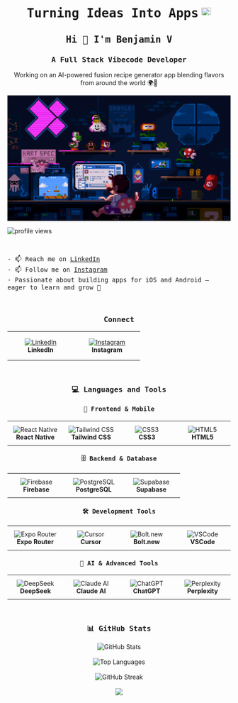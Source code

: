 <h1 align="center">
    <samp>Turning Ideas Into Apps</samp> 
    <img src="https://github.com/mupezzuol/mupezzuol/blob/master/assets/earth.gif" width="22px" height="22px"> 
</h1>

<h2 align="center">
    <samp>Hi 👋 I'm Benjamin V</samp>
</h2>

<h3 align="center">
    <samp>A Full Stack Vibecode Developer</samp> 
</h3>

<p align="center">
    Working on an AI-powered fusion recipe generator app blending flavors from around the world 🌍🍲
</p>

<img align="center" alt="Coding" width="1000" src="https://raw.githubusercontent.com/sugith10/images/main/gif/mario-working.gif">

<p align="left"> 
    <img src="https://komarev.com/ghpvc/?username=nuttyproducer&color=blue" alt="profile views" /> 
</p>

<br>

<samp>- 📫 Reach me on <a href="https://www.linkedin.com/in/benjamin-vanderzeypen-9a762b189/" target="_blank">LinkedIn</a></samp><br>
<samp>- 📫 Follow me on <a href="https://www.instagram.com/travtravizclicks/" target="_blank">Instagram</a></samp><br>
<samp>- Passionate about building apps for iOS and Android — eager to learn and grow 🚀</samp>

<br>

<h3 align="center"><samp>Connect</samp></h3>
<div align="center">
    <table>
        <tr>
            <td align="center" width="120" style="padding: 15px;">
                <a href="https://www.linkedin.com/in/benjamin-vanderzeypen-9a762b189/" target="_blank">
                    <img src="https://cdn.jsdelivr.net/gh/devicons/devicon/icons/linkedin/linkedin-original.svg" alt="LinkedIn" width="50" height="50" />
                </a>
                <br><strong>LinkedIn</strong>
            </td>
            <td align="center" width="120" style="padding: 15px;">
                <a href="https://www.instagram.com/travtravizclicks/" target="_blank">
                    <img src="https://upload.wikimedia.org/wikipedia/commons/thumb/e/e7/Instagram_logo_2016.svg/1200px-Instagram_logo_2016.svg.png" alt="Instagram" width="50" height="50" />
                </a>
                <br><strong>Instagram</strong>
            </td>
        </tr>
    </table>
</div>

<br>

<h3 align="center"><samp>💻 Languages and Tools</samp></h3>

<h4 align="center"><samp>🎨 Frontend & Mobile</samp></h4>
<div align="center">
    <table>
        <tr>
            <td align="center" width="110" style="padding: 10px;">
                <img src="https://cdn.jsdelivr.net/gh/devicons/devicon/icons/react/react-original.svg" alt="React Native" width="50" height="50" />
                <br><strong>React Native</strong>
            </td>
            <td align="center" width="110" style="padding: 10px;">
                <img src="https://cdn.jsdelivr.net/gh/devicons/devicon/icons/tailwindcss/tailwindcss-plain.svg" alt="Tailwind CSS" width="50" height="50" />
                <br><strong>Tailwind CSS</strong>
            </td>
            <td align="center" width="110" style="padding: 10px;">
                <img src="https://cdn.jsdelivr.net/gh/devicons/devicon/icons/css3/css3-original.svg" alt="CSS3" width="50" height="50" />
                <br><strong>CSS3</strong>
            </td>
            <td align="center" width="110" style="padding: 10px;">
                <img src="https://cdn.jsdelivr.net/gh/devicons/devicon/icons/html5/html5-original.svg" alt="HTML5" width="50" height="50" />
                <br><strong>HTML5</strong>
            </td>
        </tr>
    </table>
</div>

<h4 align="center"><samp>🗄️ Backend & Database</samp></h4>
<div align="center">
    <table>
        <tr>
            <td align="center" width="110" style="padding: 10px;">
                <img src="https://cdn.jsdelivr.net/gh/devicons/devicon/icons/firebase/firebase-plain.svg" alt="Firebase" width="50" height="50" />
                <br><strong>Firebase</strong>
            </td>
            <td align="center" width="110" style="padding: 10px;">
                <img src="https://cdn.jsdelivr.net/gh/devicons/devicon/icons/postgresql/postgresql-original.svg" alt="PostgreSQL" width="50" height="50" />
                <br><strong>PostgreSQL</strong>
            </td>
            <td align="center" width="110" style="padding: 10px;">
                <img src="https://supabase.com/_next/image?url=%2F_next%2Fstatic%2Fmedia%2Fsupabase-logo-icon.6ce2a927.svg&w=64&q=75" alt="Supabase" width="50" height="50" />
                <br><strong>Supabase</strong>
            </td>
        </tr>
    </table>
</div>

<h4 align="center"><samp>🛠️ Development Tools</samp></h4>
<div align="center">
    <table>
        <tr>
            <td align="center" width="110" style="padding: 10px;">
                <img src="https://github.com/expo/expo/blob/main/apps/expo-go/assets/icon.png?raw=true" alt="Expo Router" width="50" height="50" />
                <br><strong>Expo Router</strong>
            </td>
            <td align="center" width="110" style="padding: 10px;">
                <img src="https://www.cursor.com/brand/icon.svg" alt="Cursor" width="50" height="50" />
                <br><strong>Cursor</strong>
            </td>
            <td align="center" width="110" style="padding: 10px;">
                <img src="https://bolt.new/icons/bolt.svg" alt="Bolt.new" width="50" height="50" />
                <br><strong>Bolt.new</strong>
            </td>
            <td align="center" width="110" style="padding: 10px;">
                <img src="https://cdn.jsdelivr.net/gh/devicons/devicon/icons/vscode/vscode-original.svg" alt="VSCode" width="50" height="50" />
                <br><strong>VSCode</strong>
            </td>
        </tr>
    </table>
</div>

<h4 align="center"><samp>🤖 AI & Advanced Tools</samp></h4>
<div align="center">
    <table>
        <tr>
            <td align="center" width="110" style="padding: 10px;">
                <img src="https://chat.deepseek.com/favicon.ico" alt="DeepSeek" width="50" height="50" />
                <br><strong>DeepSeek</strong>
            </td>
            <td align="center" width="110" style="padding: 10px;">
                <img src="https://claude.ai/images/claude_app_icon.png" alt="Claude AI" width="50" height="50" />
                <br><strong>Claude AI</strong>
            </td>
            <td align="center" width="110" style="padding: 10px;">
                <img src="https://upload.wikimedia.org/wikipedia/commons/0/04/ChatGPT_logo.svg" alt="ChatGPT" width="50" height="50" />
                <br><strong>ChatGPT</strong>
            </td>
            <td align="center" width="110" style="padding: 10px;">
                <img src="https://yt3.googleusercontent.com/5T4Yb8R8HmhPPK8-k3aUkPgD6pJU3EhBVTrHjd2zKHoI2vIvGTjm1JHg45SJ9cxN1XJlK4tYLg=s176-c-k-c0x00ffffff-no-rj" alt="Perplexity" width="50" height="50" />
                <br><strong>Perplexity</strong>
            </td>
        </tr>
    </table>
</div>

<br>

<h3 align="center"><samp>📊 GitHub Stats</samp></h3>
<div align="center">
    <img src="https://github-readme-stats.vercel.app/api?username=nuttyproducer&theme=radical&show_icons=true&hide_border=true" alt="GitHub Stats" />
    <br><br>
    <img src="https://github-readme-stats.vercel.app/api/top-langs/?username=nuttyproducer&layout=compact&theme=radical&hide_border=true" alt="Top Languages" />
    <br><br>
    <img src="https://github-readme-streak-stats.herokuapp.com/?user=nuttyproducer&theme=radical&hide_border=true" alt="GitHub Streak" />
</div>

<br>

<div align="center">
    <img src="https://capsule-render.vercel.app/api?type=waving&color=gradient&height=100&section=footer" />
</div>
